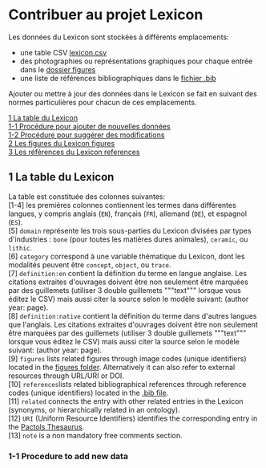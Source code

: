 # Contribuer au projet Lexicon
Les données du Lexicon sont stockées à différents emplacements:
 - une table CSV [lexicon.csv](https://github.com/tupuni/lexicon/blob/main/lexicon.csv)
 - des photographies ou représentations graphiques pour chaque entrée dans le [dossier figures](https://github.com/tupuni/lexicon/blob/main/figures)
 - une liste de références bibliographiques dans le [fichier .bib](https://github.com/tupuni/lexicon/blob/main/lexicon.bib)

Ajouter ou mettre à jour des données dans le Lexicon se fait en suivant des normes particulières pour chacun de ces emplacements. 

[1 La table du Lexicon](CONTRIBUTING.md#1-La-table-du-Lexicon)  
[1-1 Procédure pour ajouter de nouvelles données](CONTRIBUER.md#1-1-procédure-pour-ajouter-de-nouvelles-données)  
[1-2 Procédure pour suggérer des modifications](CONTRIBUER.md#1-2-procedure-pour-suggérer-des-modifications)  
[2 Les figures du Lexicon figures](CONTRIBUER.md#2-Les-figures-du-Lexicon-figures)  
[3 Les références du Lexicon references](CONTRIBUTING.md#3-Les-références-du-Lexicon)  

## 1 La table du Lexicon
La table est constituée des colonnes suivantes:  
[1-4] les premières colonnes contiennent les termes dans différentes langues, y compris anglais (`EN`), français (`FR`), allemand (`DE`), et espagnol (`ES`).  
[5] `domain` représente les trois sous-parties du Lexicon divisées par types d'industries : `bone` (pour toutes les matières dures animales), `ceramic`, ou `lithic`.  
[6] `category` correspond à une variable thématique du Lexicon, dont les modalités peuvent être `concept`, `object`, ou `trace`.  
[7] `definition:en` contient la définition du terme en langue anglaise. Les citations extraites d'ouvrages doivent être non seulement être marquées par des guillemets (utiliser 3 double guillemets """text""" lorsque vous éditez le CSV) mais aussi citer la source selon le modèle suivant: (author year: page).  
[8] `definition:native` contient la définition du terme dans d'autres langues que l'anglais. Les citations extraites d'ouvrages doivent être non seulement être marquées par des guillemets (utiliser 3 double guillemets """text""" lorsque vous éditez le CSV) mais aussi citer la source selon le modèle suivant: (author year: page).  
[9] `figures` lists related figures through image codes (unique identifiers) located in the [figures folder](https://github.com/tupuni/lexicon/blob/main/figures). Alternatively it can also refer to external resources through URL/URI or DOI.  
[10] `references`lists related bibliographical references through reference codes (unique identifiers) located in the [.bib file](https://github.com/tupuni/lexicon/blob/main/lexicon.bib).  
[11] `related` connects the entry with other related entries in the Lexicon (synonyms, or hierarchically related in an ontology).  
[12] `URI` (Uniform Resource Identifiers) identifies the corresponding entry in the [Pactols Thesaurus](https://pactols.frantiq.fr/).  
[13] `note` is a non mandatory free comments section.  


### 1-1 Procedure to add new data


